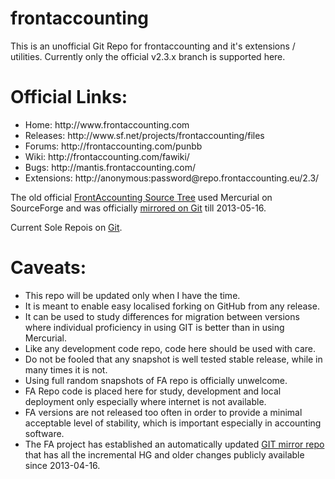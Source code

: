frontaccounting
===============

This is an unofficial Git Repo for frontaccounting and it's extensions / utilities.
Currently only the official v2.3.x branch is supported here.

Official Links:
===============
<ul>
<li>Home: http://www.frontaccounting.com</li>
<li>Releases: http://www.sf.net/projects/frontaccounting/files</li>
<li>Forums: http://frontaccounting.com/punbb</li>
<li>Wiki: http://frontaccounting.com/fawiki/</li>
<li>Bugs: http://mantis.frontaccounting.com/</li>
<li>Extensions: http://anonymous:password@repo.frontaccounting.eu/2.3/</li>
</ul>

The old official <a href="http://frontaccounting.hg.sourceforge.net/hgweb/frontaccounting/frontaccounting/">FrontAccounting Source Tree</a> used Mercurial on SourceForge 
and was officially <a href="http://devel.frontaccounting.com/git/">mirrored on Git</a> till 2013-05-16.

Current Sole Repois on <a href="http://devel.frontaccounting.com/git/">Git</a>.

Caveats:
========
<ul>
<li>This repo will be updated only when I have the time.</li>
<li>It is meant to enable easy localised forking on GitHub from any release.</li>
<li>It can be used to study differences for migration between versions where individual proficiency in using GIT is better than in using Mercurial.</li>
<li>Like any development code repo, code here should be used with care.</li>
<li>Do not be fooled that any snapshot is well tested stable release, while in many times it is not.</li>
<li>Using full random snapshots of FA repo is officially unwelcome.</li>
<li>FA Repo code is placed here for study, development and local deployment only especially where internet is not available.</li>
<li>FA versions are not released too often in order to provide a minimal acceptable level of stability, which is important especially in accounting software.</li>
<li>The FA project has established an automatically updated <a href="http://devel.frontaccounting.com/git/">GIT mirror repo</a> that has all the incremental HG and older changes publicly available since 2013-04-16.</li>
</ul>

